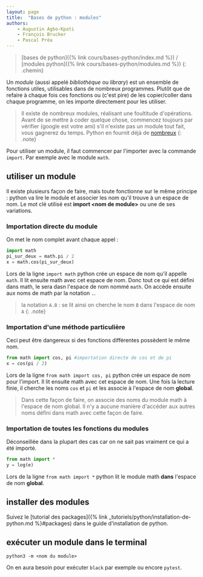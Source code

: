 ```yaml
---
layout: page
title:  "Bases de python : modules"
authors: 
    - Augustin Agbo-Kpati
    - François Brucker
    - Pascal Préa
---
```


> [bases de python]({% link cours/bases-python/index.md %}) / [modules python]({% link cours/bases-python/modules.md %})
{: .chemin}


Un *module* (aussi appelé *bibliothèque* ou *library*) est un ensemble de fonctions utiles, utilisables dans de nombreux programmes. Plutôt que de refaire à chaque fois ces fonctions ou (c'est pire) de les copier/coller dans chaque programme, on les importe directement pour les utiliser.

>Il existe de nombreux modules, réalisant une foultitude d'opérations. Avant de se mettre à coder quelque chose, commencez toujours par vérifier (google
> est votre ami) s'il n'existe pas un module tout fait, vous gagnerez du temps. Python en fournit déjà de [nombreux](https://docs.python.org/3/library/index.html)
{: .note}

Pour utiliser un module, il faut commencer par l'importer avec la commande `import`. Par exemple avec le module `math`.

## utiliser un module

Il existe plusieurs façon de faire, mais toute fonctionne sur le même principe : python va lire le module et associer les nom qu'il trouve à un espace de nom. Le mot clé utilisé est **import \<nom de module\>** ou une de ses variations.

### Importation directe du module

On met le nom complet avant chaque appel :

```python
import math
pi_sur_deux = math.pi / 2 
x = math.cos(pi_sur_deux) 
```

Lors de la ligne `import math` python crée un espace de nom qu'il appelle `math`. Il lit ensuite math avec cet espace de nom. Donc tout ce qui est défini dans math, le sera dasn l'espace de nom nommé `math`. On accède ensuite aux noms de math par la notation `.`.

> la notation `A.B` : se lit ainsi on cherche le nom `B` dans l'espace de nom `A`
{: .note}

### Importation d'une méthode particulière

Ceci peut être dangereux si des fonctions différentes possèdent le même nom.

```python
from math import cos, pi #importation directe de cos et de pi
x = cos(pi / 2)
```

Lors de la ligne `from math import cos, pi` python crée un espace de nom pour l'import. Il lit ensuite math avec cet espace de nom. Une fois la lecture finie, il cherche les noms `cos` et `pi` et les associe à l'espace de nom **global**.

> Dans cette façon de faire, on associe des noms du module math à l'espace de nom global. Il n'y a aucune manière d'accéder aux autres noms défini dans math avec cette façon de faire.

### Importation de toutes les fonctions du modules

Déconseillée dans la plupart des cas car on ne sait pas vraiment ce qui a été importé.

```python
from math import *
y = log(e)
```

Lors de la ligne `from math import *` python lit le module math **dans** l'espace de nom **global**.

## installer des modules

Suivez le [tutorial des packages]({% link _tutoriels/python/installation-de-python.md %}#packages) dans le guide d'installation de python.

## exécuter un module dans le terminal

`python3 -m <nom du module>`

On en aura besoin pour exécuter `black` par exemple ou encore `pytest`.
